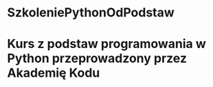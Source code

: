 # SzkoleniePythonOdPodstaw
# Kurs z podstaw programowania w Python przeprowadzony przez Akademię Kodu 
